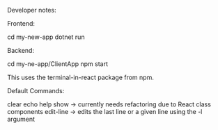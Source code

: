 Developer notes:

Frontend:

cd my-new-app
dotnet run

Backend:

cd my-ne-app/ClientApp
npm start

This uses the terminal-in-react package from npm.

Default Commands:

clear
echo
help
show -> currently needs refactoring due to React class components
edit-line -> edits the last line or a given line using the -l argument
